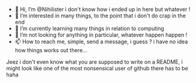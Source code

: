 - 👋 Hi, I’m @Nihilister i don't know how i ended up in here but whatever !
- 👀 I’m interested in many things, to the point that i don't do crap in the end
- 🌱 I’m currently learning many things in relation to computing
- 💞️ I’m not looking for anything in particular, whatever happen happen !
- 📫 How to reach me, simple, send a message, i guess ? i have no idea how things works out there...

Jeez i don't even know what you are supposed to write on a README, 
i might look like one of the most nonsensical user of github there has to be haha

<!---
Nihilister/Nihilister is a ✨ special ✨ repository because its `README.md` (this file) appears on your GitHub profile.
You can click the Preview link to take a look at your changes.
--->
